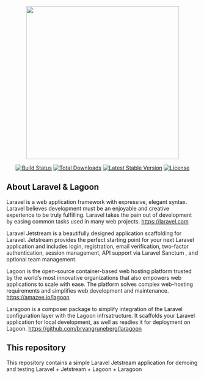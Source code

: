 <p align="center"><a href="https://laravel.com" target="_blank"><img src="https://raw.githubusercontent.com/laravel/art/master/logo-lockup/5%20SVG/2%20CMYK/1%20Full%20Color/laravel-logolockup-cmyk-red.svg" width="400"></a></p>

<p align="center">
<a href="https://travis-ci.org/laravel/framework"><img src="https://travis-ci.org/laravel/framework.svg" alt="Build Status"></a>
<a href="https://packagist.org/packages/laravel/framework"><img src="https://img.shields.io/packagist/dt/laravel/framework" alt="Total Downloads"></a>
<a href="https://packagist.org/packages/laravel/framework"><img src="https://img.shields.io/packagist/v/laravel/framework" alt="Latest Stable Version"></a>
<a href="https://packagist.org/packages/laravel/framework"><img src="https://img.shields.io/packagist/l/laravel/framework" alt="License"></a>
</p>

## About Laravel & Lagoon

Laravel is a web application framework with expressive, elegant syntax. Laravel believes development must be an enjoyable and creative experience to be truly fulfilling. Laravel takes the pain out of development by easing common tasks used in many web projects. https://laravel.com

Laravel Jetstream is a beautifully designed application scaffolding for Laravel. Jetstream provides the perfect starting point for your next Laravel application and includes login, registration, email verification, two-factor authentication, session management, API support via Laravel Sanctum , and optional team management.

Lagoon is the open-source container-based web hosting platform trusted by the world’s most innovative organizations that also empowers web applications to scale with ease. The platform solves complex web-hosting requirements and simplifies web development and maintenance. https://amazee.io/lagoon

Laragoon is a composer package to simplify integration of the Laravel configuration layer with the Lagoon infrsatructure. It scaffolds your Laravel application for local development, as well as readies it for deployment on Lagoon. https://github.com/bryangruneberg/laragoon

## This repository

This repository contains a simple Laravel Jetstream application for demoing and testing Laravel + Jetstream + Lagoon + Laragoon
